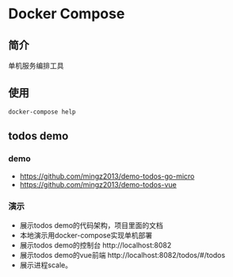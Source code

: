 
# Docker Compose


## 简介

单机服务编排工具



## 使用

`docker-compose help`



## todos demo


### demo

- https://github.com/mingz2013/demo-todos-go-micro
- https://github.com/mingz2013/demo-todos-vue


### 演示

- 展示todos demo的代码架构，项目里面的文档
- 本地演示用docker-compose实现单机部署
- 展示todos demo的控制台 http://localhost:8082
- 展示todos demo的vue前端 http://localhost:8082/todos/#/todos
- 展示进程scale。

